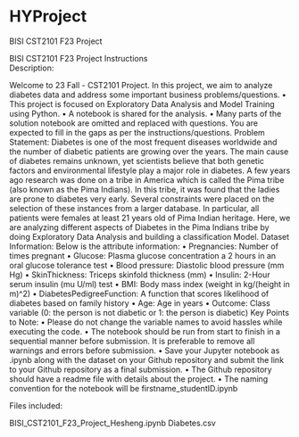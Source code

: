 # HYProject
BISI CST2101 F23 Project

BISI CST2101 F23 Project
Instructions	
Description:
 
Welcome to 23 Fall - CST2101 Project. In this project, we aim to analyze diabetes data and address some important business problems/questions.
•	This project is focused on Exploratory Data Analysis and Model Training using Python.
•	A notebook is shared for the analysis.
•	Many parts of the solution notebook are omitted and replaced with questions. You are expected to fill in the gaps as per the instructions/questions.
Problem Statement:
Diabetes is one of the most frequent diseases worldwide and the number of diabetic patients are growing over the years. The main cause of diabetes remains unknown, yet scientists believe that both genetic factors and environmental lifestyle play a major role in diabetes.
A few years ago research was done on a tribe in America which is called the Pima tribe (also known as the Pima Indians). In this tribe, it was found that the ladies are prone to diabetes very early. Several constraints were placed on the selection of these instances from a larger database. In particular, all patients were females at least 21 years old of Pima Indian heritage. Here, we are analyzing different aspects of Diabetes in the Pima Indians tribe by doing Exploratory Data Analysis and building a classification Model.
Dataset Information:
Below is the attribute information:
•	Pregnancies: Number of times pregnant
•	Glucose: Plasma glucose concentration a 2 hours in an oral glucose tolerance test
•	Blood pressure: Diastolic blood pressure (mm Hg)
•	SkinThickness: Triceps skinfold thickness (mm)
•	Insulin: 2-Hour serum insulin (mu U/ml) test
•	BMI: Body mass index (weight in kg/(height in m)^2)
•	DiabetesPedigreeFunction: A function that scores likelihood of diabetes based on family history
•	Age: Age in years
•	Outcome: Class variable (0: the person is not diabetic or 1: the person is diabetic)
Key Points to Note:
•	Please do not change the variable names to avoid hassles while executing the code.
•	The notebook should be run from start to finish in a sequential manner before submission. It is preferable to remove all warnings and errors before submission.
•	Save your Jupyter notebook as .ipynb along with the dataset on your Github repository and submit the link to your Github repository as a final submission.
•	The Github repository should have a readme file with details about the project.
•	The naming convention for the notebook will be firstname_studentID.ipynb


Files included:

BISI_CST2101_F23_Project_Hesheng.ipynb
Diabetes.csv
